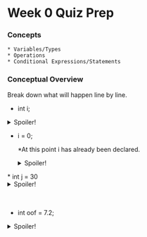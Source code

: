 # Week 0 Quiz Prep

### Concepts
    * Variables/Types
    * Operations
    * Conditional Expressions/Statements

### Conceptual Overview
Break down what will happen line by line.
   * int i;
   <details>
   <summary>Spoiler!</summary>
      Declaring a variable of type int with the name i.
   </details>

   * i = 0;
   
      *At this point i has already been declared.
    <details>
    <summary>Spoiler!</summary>
      Setting a variable of type integer equal to 0.

   </details>
   * int j = 30
   <details>
   <summary>Spoiler!</summary>
      Did you notice the missing semi-colon? The program will crash and burn.

   </details>
   <br></br>
   
   * int oof = 7.2;
   <details>
   <summary>Spoiler!</summary>
      We have declared a variable of type int. However we have set it equal to 7.2. Unlike doubles an int is not capabale of having decimals. So it will be equal to 7.
   </details>
   <br></br>
   
   
